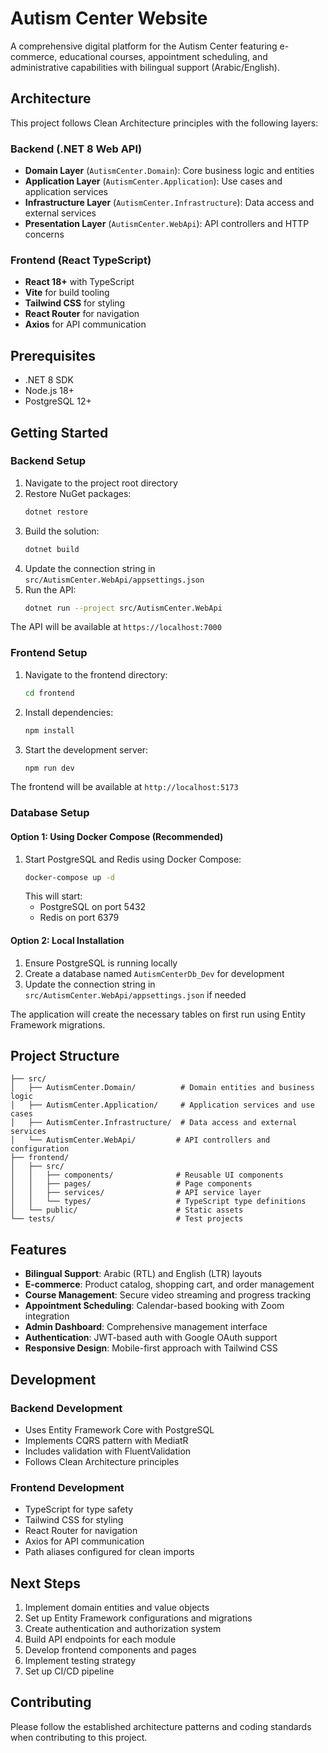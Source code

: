 # Autism Center Website

A comprehensive digital platform for the Autism Center featuring e-commerce, educational courses, appointment scheduling, and administrative capabilities with bilingual support (Arabic/English).

## Architecture

This project follows Clean Architecture principles with the following layers:

### Backend (.NET 8 Web API)
- **Domain Layer** (`AutismCenter.Domain`): Core business logic and entities
- **Application Layer** (`AutismCenter.Application`): Use cases and application services
- **Infrastructure Layer** (`AutismCenter.Infrastructure`): Data access and external services
- **Presentation Layer** (`AutismCenter.WebApi`): API controllers and HTTP concerns

### Frontend (React TypeScript)
- **React 18+** with TypeScript
- **Vite** for build tooling
- **Tailwind CSS** for styling
- **React Router** for navigation
- **Axios** for API communication

## Prerequisites

- .NET 8 SDK
- Node.js 18+
- PostgreSQL 12+

## Getting Started

### Backend Setup

1. Navigate to the project root directory
2. Restore NuGet packages:
   ```bash
   dotnet restore
   ```
3. Build the solution:
   ```bash
   dotnet build
   ```
4. Update the connection string in `src/AutismCenter.WebApi/appsettings.json`
5. Run the API:
   ```bash
   dotnet run --project src/AutismCenter.WebApi
   ```

The API will be available at `https://localhost:7000`

### Frontend Setup

1. Navigate to the frontend directory:
   ```bash
   cd frontend
   ```
2. Install dependencies:
   ```bash
   npm install
   ```
3. Start the development server:
   ```bash
   npm run dev
   ```

The frontend will be available at `http://localhost:5173`

### Database Setup

#### Option 1: Using Docker Compose (Recommended)
1. Start PostgreSQL and Redis using Docker Compose:
   ```bash
   docker-compose up -d
   ```
   This will start:
   - PostgreSQL on port 5432
   - Redis on port 6379

#### Option 2: Local Installation
1. Ensure PostgreSQL is running locally
2. Create a database named `AutismCenterDb_Dev` for development
3. Update the connection string in `src/AutismCenter.WebApi/appsettings.json` if needed

The application will create the necessary tables on first run using Entity Framework migrations.

## Project Structure

```
├── src/
│   ├── AutismCenter.Domain/          # Domain entities and business logic
│   ├── AutismCenter.Application/     # Application services and use cases
│   ├── AutismCenter.Infrastructure/  # Data access and external services
│   └── AutismCenter.WebApi/         # API controllers and configuration
├── frontend/
│   ├── src/
│   │   ├── components/              # Reusable UI components
│   │   ├── pages/                   # Page components
│   │   ├── services/                # API service layer
│   │   └── types/                   # TypeScript type definitions
│   └── public/                      # Static assets
└── tests/                           # Test projects
```

## Features

- **Bilingual Support**: Arabic (RTL) and English (LTR) layouts
- **E-commerce**: Product catalog, shopping cart, and order management
- **Course Management**: Secure video streaming and progress tracking
- **Appointment Scheduling**: Calendar-based booking with Zoom integration
- **Admin Dashboard**: Comprehensive management interface
- **Authentication**: JWT-based auth with Google OAuth support
- **Responsive Design**: Mobile-first approach with Tailwind CSS

## Development

### Backend Development
- Uses Entity Framework Core with PostgreSQL
- Implements CQRS pattern with MediatR
- Includes validation with FluentValidation
- Follows Clean Architecture principles

### Frontend Development
- TypeScript for type safety
- Tailwind CSS for styling
- React Router for navigation
- Axios for API communication
- Path aliases configured for clean imports

## Next Steps

1. Implement domain entities and value objects
2. Set up Entity Framework configurations and migrations
3. Create authentication and authorization system
4. Build API endpoints for each module
5. Develop frontend components and pages
6. Implement testing strategy
7. Set up CI/CD pipeline

## Contributing

Please follow the established architecture patterns and coding standards when contributing to this project.